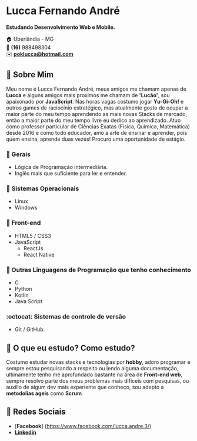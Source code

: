 # Lucca Fernando André
**Estudando Desenvolvimento Web e Mobile.**

:house:    Uberlândia - MG <br>
:iphone:   **(16)** 988498304 <br>
:envelope:  **poklucca@hotmail.com**

## :bell: Sobre Mim
Meu nome é Lucca Fernando André, meus amigos me chamam apenas de **Lucca** e alguns amigos mais proximos me chamam de **'Lucão'**, sou apaixonado por **JavaScript**. Nas horas vagas costumo jogar **Yu-Gi-Oh!** e outros games de raciocínio estratégico, mas atualmente gosto de ocupar a maior parte do meu tempo aprendendo as mais novas Stacks de mercado, então a maior parte do meu tempo livre eu dedico ao aprendizado. Atuo como professor particular de Ciências Exatas (Fisica, Quimica, Matemática) desde 2016 e como todo educador, amo a arte de ensinar e aprender, pois quem ensina, aprende duas vezes! Procuro uma oportunidade de estágio.

### :pushpin: Gerais
* Lógica de Programação intermediária.
* Inglês mais que suficiente para ler e entender.

### :penguin: Sistemas Operacionais
* Linux
* Windows

### :ocean: Front-end
* HTML5 / CSS3  
* JavaScript
    * ReactJs
    * React Native

### :muscle: Outras Linguagens de Programação que tenho conhecimento
* C 
* Python
* Kotlin
* Java Script

### :octocat: Sistemas de controle de versão
* Git / GitHub.

## :triangular_flag_on_post: O que eu estudo? Como estudo?
 Costumo estudar novas stacks e tecnologias por **hobby**, adoro programar e sempre estou pesquisando a respeito ou lendo alguma documentação, ultimamente tenho me aprofundado bastante na área de **Front-end web**, sempre resolvo parte dos meus problemas mais difíceis com pesquisas, ou auxílio de algum dev mais experiente que conheço, sou adepto a **metodolias ageis** como **Scrum**
 
## :speech_balloon: Redes Sociais
*  [**Facebook**] (https://www.facebook.com/lucca.andre.3/)
*  [**Linkedin**](https://www.linkedin.com/in/luccafernando/)
